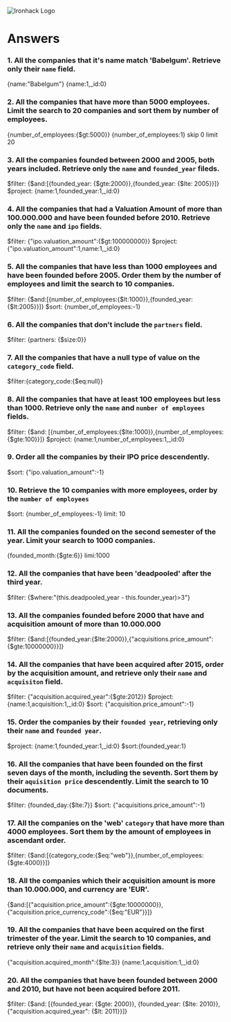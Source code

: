 ![Ironhack Logo](https://i.imgur.com/1QgrNNw.png)

# Answers

### 1. All the companies that it's name match 'Babelgum'. Retrieve only their `name` field.

{name:"Babelgum"}
{name:1,_id:0}

### 2. All the companies that have more than 5000 employees. Limit the search to 20 companies and sort them by **number of employees**.

{number_of_employees:{$gt:5000}}
{number_of_employees:1}
skip 0 limit 20

### 3. All the companies founded between 2000 and 2005, both years included. Retrieve only the `name` and `founded_year` fileds.

$filter: {$and:[{founded_year: {$gte:2000}},{founded_year: {$lte: 2005}}]}
$project: {name:1,founded_year:1,_id:0}


### 4. All the companies that had a Valuation Amount of more than 100.000.000 and have been founded before 2010. Retrieve only the `name` and `ipo` fields.

$filter: {"ipo.valuation_amount":{$gt:100000000}}
$project: {"ipo.valuation_amount":1,name:1,_id:0}

### 5. All the companies that have less than 1000 employees and have been founded before 2005. Order them by the number of employees and limit the search to 10 companies.

$filter: {$and:[{number_of_employees:{$lt:1000}},{founded_year:{$lt:2005}}]}
$sort: {number_of_employees:-1}

### 6. All the companies that don't include the `partners` field.

$filter: {partners: {$size:0}}

### 7. All the companies that have a null type of value on the `category_code` field.

$filter:{category_code:{$eq:null}}
### 8. All the companies that have at least 100 employees but less than 1000. Retrieve only the `name` and `number of employees` fields.

$filter: {$and: [{number_of_employees:{$lte:1000}},{number_of_employees:{$gte:100}}]}
$project: {name:1,number_of_employees:1,_id:0}
### 9. Order all the companies by their IPO price descendently.

$sort: {"ipo.valuation_amount":-1}

### 10. Retrieve the 10 companies with more employees, order by the `number of employees`

$sort: {number_of_employees:-1}
limit: 10

### 11. All the companies founded on the second semester of the year. Limit your search to 1000 companies.

{founded_month:{$gte:6}}
limi:1000

### 12. All the companies that have been 'deadpooled' after the third year.

$filter:  {$where:"(this.deadpooled_year - this.founder_year)>3"}
### 13. All the companies founded before 2000 that have and acquisition amount of more than 10.000.000

$filter: {$and:[{founded_year:{$lte:2000}},{"acquisitions.price_amount":{$gte:10000000}}]}

### 14. All the companies that have been acquired after 2015, order by the acquisition amount, and retrieve only their `name` and `acquisiton` field.

$filter: {"acquisition.acquired_year":{$gte:2012}}
$project: {name:1,acquisition:1,_id:0}
$sort: {"acquisition.price_amount":-1}

### 15. Order the companies by their `founded year`, retrieving only their `name` and `founded year`.

$project: {name:1,founded_year:1,_id:0}
$sort:{founded_year:1}

### 16. All the companies that have been founded on the first seven days of the month, including the seventh. Sort them by their `aquisition price` descendently. Limit the search to 10 documents.

$filter: {founded_day:{$lte:7}}
$sort: {"acquisitions.price_amount":-1}
### 17. All the companies on the 'web' `category` that have more than 4000 employees. Sort them by the amount of employees in ascendant order.

$filter: {$and:[{category_code:{$eq:"web"}},{number_of_employees:{$gte:4000}}]}

### 18. All the companies which their acquisition amount is more than 10.000.000, and currency are 'EUR'.

{$and:[{"acquisition.price_amount":{$gte:10000000}},{"acquisition.price_currency_code":{$eq:"EUR"}}]}

### 19. All the companies that have been acquired on the first trimester of the year. Limit the search to 10 companies, and retrieve only their `name` and `acquisition` fields.

{"acquisition.acquired_month":{$lte:3}}
{name:1,acquisition:1,_id:0}

### 20. All the companies that have been founded between 2000 and 2010, but have not been acquired before 2011.

$filter: {$and: [{founded_year: {$gte: 2000}}, {founded_year: {$lte: 2010}}, {"acquisition.acquired_year": {$lt: 2011}}]}
